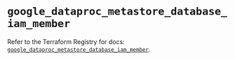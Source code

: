# `google_dataproc_metastore_database_iam_member`

Refer to the Terraform Registry for docs: [`google_dataproc_metastore_database_iam_member`](https://registry.terraform.io/providers/hashicorp/google-beta/6.40.0/docs/resources/google_dataproc_metastore_database_iam_member).
